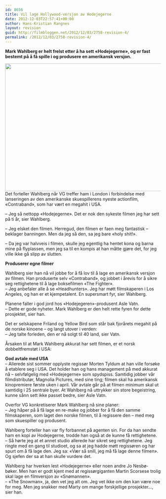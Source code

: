 ```yaml
---
id: 8656
title: Vil lage Hollywood-versjon av Hodejegerne
date: 2012-12-03T22:57:41+00:00
author: Hans-Kristian Rangnes
layout: revision
guid: http://filmbloggen.net/2012/12/03/2758-revision-4/
permalink: /2012/12/03/2758-revision-4/
---
```

**Mark Wahlberg er helt frelst etter å ha sett «Hodejegerne», og er fast bestemt på å få spille i og produsere en amerikansk versjon.** <!--more-->

  
<a href="http://filmbloggen.net/2012/02/26/vil-lage-hollywood-versjon-av-hodejegerne/mark-wahlberg-poster-56b1b/" rel="attachment wp-att-2759"><img class="alignnone size-large wp-image-2759" src="http://filmbloggen.net/wp-content/uploads//2012/02/mark-wahlberg-poster-56b1b-620x414.jpg" alt="" width="620" height="414" /></a>  
Det forteller Wahlberg når VG treffer ham i London i forbindelse med lanseringen av den amerikanske skuespillerens nyeste actionfilm, «Contraband», som har vært en megahit i USA.

&#8211; Jeg så nettopp «Hodejegerne». Det er nok den sykeste filmen jeg har sett på ti år, sier Wahlberg.

&#8211; Jeg elsket den filmen. Herregud, den filmen er faen meg fantastisk &#8211; beklager banningen. Men da jeg så den, sa jeg bare «holy shit!».

&#8211; Da jeg var halvveis i filmen, skulle jeg egentlig ha hentet kona og barna mine på flyplassen, men jeg sa til en kompis at han måtte gjøre det, for jeg ville ikke gå slipp av slutten.

**Produserer egne filmer**

Wahlberg sier han nå vil jobbe for å få lov til å lage en amerikansk versjon av filmen. Han produserte selv «Contraband», og jobbet i årevis for å sikre seg rettighetene til å lage boksefilmen «The Fighter».  
&#8211; Jeg anbefaler alle å se «Headhunters». Jeg har møtt filmskaperen i Los Angeles, og han er et kjempetalent. En supersmart fyr, sier Wahlberg.

Planene faller i god jord hos «Hodejegeren»-produsent Asle Vatn.  
&#8211; Dette er gode nyheter. Mark Wahlberg er den helt rette fyren for dette prosjektet, sier han.

Det er selskapene Friland og Yellow Bird som står bak fjorårets megahit på de norske kinoene &#8211; og langt utover i verden:  
&#8211; Jeg talte forleden, den er nå solgt til 40 land, sier Vatn.

Årsaken til at Mark Wahlberg akkurat har sett filmen, er et norsk dobbeltfremstøt i USA:

**God avtale med USA**  
&#8211; Allerede sist sommer opplyste regissør Morten Tyldum at han ville forsøke å etablere seg i USA. Det holder han og hans management på med akkurat nå &#8211; selvfølgelig med «Hodejegerne» som spydspiss. Samtidig jobber vår filmdistributør, Magnolia Pictures, med sine ting; filmen skal ha amerikansk kinopremiere første uken i april. Vår avtale går på at filmen minimum skal ut samtidig i 25 sentrale byer. At Wahlberg nå uttrykker sin store begeistring, kunne sånn sett ikke passet bedre, sier Asle Vatn.

Overfor VG konkretiserer Mark Wahlberg nå sine planer:  
&#8211; Jeg håper på å få lage en re-make og jobber for å få den samme filmskaperen, som laget den norske filmen, til å regissere den &#8211; med meg som skuespiller og produsent.

Wahlberg forteller han var fly forbannet på agenten sin. For da han sendte ham en kopi av Hodejegerne, trodde han også at de kunne få rettighetene.  
&#8211; Så hørte jeg at et annet studio allerede har sikret seg rettighetene. Jeg ringte med en gang til studioet, og sa at jeg hadde møtt regissøren og har spurt om å få lage den. Jeg sa: «Vær så snill, jeg må få lage denne filmen». Og sjefen der sa at han skulle vurdere det.

Wahlberg har hverken lest «Hodejegerne» eller noen andre Jo Nesbø-bøker. Men han er godt kjent med at regissørgiganten Martin Scorsese trolig skal lage en filmversjon av «Snømannen».  
&#8211; «The Snowman», ja, den vet jeg alt om. Jeg vet ikke om den kan være noe for meg. Men jeg snakker med Marty om mange forskjellige prosjekter&#8230;, sier han.